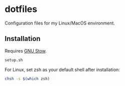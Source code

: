 # dotfiles

Configuration files for my Linux/MacOS environment.

## Installation

Requires [GNU Stow](https://www.gnu.org/software/stow/).

```bash
setup.sh
```

For Linux, set zsh as your default shell after installation:

```bash
chsh -s $(which zsh)
``````